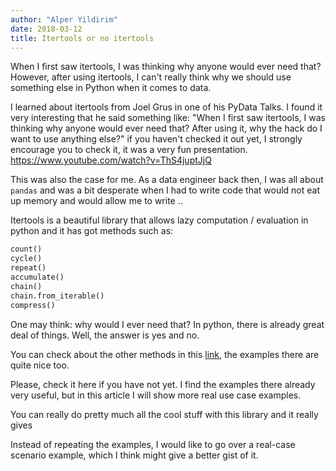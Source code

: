 ```yaml
---
author: "Alper Yildirim"
date: 2018-03-12
title: Itertools or no itertools
---
```


When I first saw itertools, I was thinking why anyone would ever need that? 
However, after using itertools, I can't really think why we should use something else in Python when it comes to data.

I learned about itertools from Joel Grus in one of his PyData Talks. I found it very interesting that he said something like:
"When I first saw itertools, I was thinking why anyone would ever need that? After using it, why the hack do I want to use anything else?"
if you haven't checked it out yet, I strongly encourage you to check it, it was a very fun presentation.
https://www.youtube.com/watch?v=ThS4juptJjQ

This was also the case for me. As a data engineer back then, I was all about `pandas` and was a bit desperate when I had to write code that would not eat up memory
and would allow me to write .. 

Itertools is a beautiful library that allows lazy computation / evaluation in python and it has got methods such as:

```python
count()
cycle()
repeat()
accumulate()
chain()
chain.from_iterable()
compress()
```

One may think: why would I ever need that? In python, there is already great deal of things.
Well, the answer is yes and no. 

You can check about the other methods in this [link], the examples there are quite nice too.

Please, check it here if you have not yet. I find the examples there already very useful, but in this article 
I will show more real use case examples.

You can really do pretty much all the cool stuff with this library and it really gives 

Instead of repeating the examples, I would like to go over a real-case scenario example, which I think might give a better
gist of it.


[link]: https://docs.python.org/3/library/itertools.html 
 








